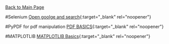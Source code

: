 [Back to Main Page](README.md)

#Selenium
[Open goolge and search]((https://github.com/JamesBaierski/JB/blob/main/PYTHON%20IMPORTS/Selenium_Google_Search.pdf)){:target="_blank" rel="noopener"}

#PyPDF for pdf manipulation
[PDF BASICS](https://github.com/JamesBaierski/JB/blob/main/PYTHON%20IMPORTS/PDFS%20in%20Python.pdf){:target="_blank" rel="noopener"}

#MATPLOTLIB
[MATPLOTLIB Basics](https://github.com/JamesBaierski/JB/blob/main/PYTHON%20IMPORTS/MATPLOTLIB_BASICS.pdf){:target="_blank" rel="noopener"}
